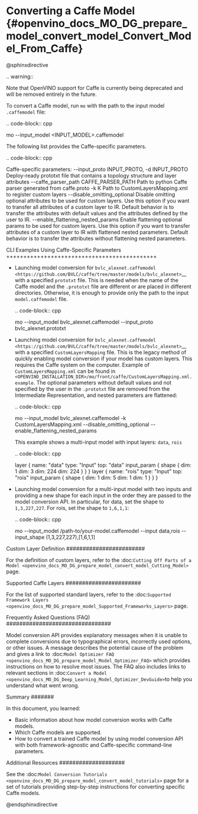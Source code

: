 # Converting a Caffe Model {#openvino_docs_MO_DG_prepare_model_convert_model_Convert_Model_From_Caffe}

@sphinxdirective


.. warning::

   Note that OpenVINO support for Caffe is currently being deprecated and will be removed entirely in the future.

To convert a Caffe model, run ``mo`` with the path to the input model ``.caffemodel`` file:

.. code-block:: cpp

   mo --input_model <INPUT_MODEL>.caffemodel


The following list provides the Caffe-specific parameters.

.. code-block:: cpp

  Caffe-specific parameters:
    --input_proto INPUT_PROTO, -d INPUT_PROTO
                          Deploy-ready prototxt file that contains a topology
                          structure and layer attributes
    --caffe_parser_path CAFFE_PARSER_PATH
                          Path to python Caffe parser generated from caffe.proto
    -k K                  Path to CustomLayersMapping.xml to register custom
                          layers
    --disable_omitting_optional
                          Disable omitting optional attributes to be used for
                          custom layers. Use this option if you want to transfer
                          all attributes of a custom layer to IR. Default
                          behavior is to transfer the attributes with default
                          values and the attributes defined by the user to IR.
    --enable_flattening_nested_params
                          Enable flattening optional params to be used for
                          custom layers. Use this option if you want to transfer
                          attributes of a custom layer to IR with flattened
                          nested parameters. Default behavior is to transfer the
                          attributes without flattening nested parameters.


CLI Examples Using Caffe-Specific Parameters
++++++++++++++++++++++++++++++++++++++++++++

* Launching model conversion for `bvlc_alexnet.caffemodel <https://github.com/BVLC/caffe/tree/master/models/bvlc_alexnet>`__ with a specified `prototxt` file. This is needed when the name of the Caffe model and the `.prototxt` file are different or are placed in different directories. Otherwise, it is enough to provide only the path to the input `model.caffemodel` file.
  
  .. code-block:: cpp
      
    mo --input_model bvlc_alexnet.caffemodel --input_proto bvlc_alexnet.prototxt
   
* Launching model conversion for `bvlc_alexnet.caffemodel <https://github.com/BVLC/caffe/tree/master/models/bvlc_alexnet>`__ with a specified `CustomLayersMapping` file. This is the legacy method of quickly enabling model conversion if your model has custom layers. This requires the Caffe system on the computer. Example of ``CustomLayersMapping.xml`` can be found in ``<OPENVINO_INSTALLATION_DIR>/mo/front/caffe/CustomLayersMapping.xml.example``. The optional parameters without default values and not specified by the user in the ``.prototxt`` file are removed from the Intermediate Representation, and nested parameters are flattened:

  .. code-block:: cpp

    mo --input_model bvlc_alexnet.caffemodel -k CustomLayersMapping.xml --disable_omitting_optional --enable_flattening_nested_params
   
   This example shows a multi-input model with input layers: ``data``, ``rois``

  .. code-block:: cpp

    layer {
      name: "data"
      type: "Input"
      top: "data"
      input_param {
        shape { dim: 1 dim: 3 dim: 224 dim: 224 }
      }
    }
    layer {
      name: "rois"
      type: "Input"
      top: "rois"
      input_param {
        shape { dim: 1 dim: 5 dim: 1 dim: 1 }
      }
    }

* Launching model conversion for a multi-input model with two inputs and providing a new shape for each input in the order they are passed to the model conversion API. In particular, for data, set the shape to ``1,3,227,227``. For rois, set the shape to ``1,6,1,1``:

  .. code-block:: cpp

    mo --input_model /path-to/your-model.caffemodel --input data,rois --input_shape (1,3,227,227),[1,6,1,1]

Custom Layer Definition
########################

For the definition of custom layers, refer to the :doc:`Cutting Off Parts of a Model <openvino_docs_MO_DG_prepare_model_convert_model_Cutting_Model>` page.

Supported Caffe Layers
#######################

For the list of supported standard layers, refer to the :doc:`Supported Framework Layers <openvino_docs_MO_DG_prepare_model_Supported_Frameworks_Layers>`  page.

Frequently Asked Questions (FAQ)
################################

Model conversion API provides explanatory messages when it is unable to complete conversions due to typographical errors, incorrectly used options, or other issues. A message describes the potential cause of the problem and gives a link to :doc:`Model Optimizer FAQ <openvino_docs_MO_DG_prepare_model_Model_Optimizer_FAQ>`  which provides instructions on how to resolve most issues. The FAQ also includes links to relevant sections in :doc:`Convert a Model <openvino_docs_MO_DG_Deep_Learning_Model_Optimizer_DevGuide>`to help you understand what went wrong.

Summary
#######

In this document, you learned:

* Basic information about how model conversion works with Caffe models.
* Which Caffe models are supported.
* How to convert a trained Caffe model by using model conversion API with both framework-agnostic and Caffe-specific command-line parameters.

Additional Resources
####################

See the :doc:`Model Conversion Tutorials <openvino_docs_MO_DG_prepare_model_convert_model_tutorials>`  page for a set of tutorials providing step-by-step instructions for converting specific Caffe models.


@endsphinxdirective
